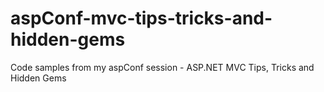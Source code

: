 aspConf-mvc-tips-tricks-and-hidden-gems
=======================================

Code samples from my aspConf session - ASP.NET MVC Tips, Tricks and Hidden Gems